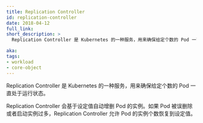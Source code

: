 ```yaml
---
title: Replication Controller
id: replication-controller
date: 2018-04-12
full_link: 
short_description: >
  Replication Controller 是 Kubernetes 的一种服务，用来确保给定个数的 Pod 一直处于运行状态。

aka: 
tags:
- workload
- core-object
---
```


<!--
---
title: Replication Controller
id: replication-controller
date: 2018-04-12
full_link: 
short_description: >
  Kubernetes service that ensures a specific number of instances of a pod are always running.

aka: 
tags:
- workload
- core-object
---
-->

<!--
 Kubernetes service that ensures a specific number of instances of a pod are always running.
-->

Replication Controller 是 Kubernetes 的一种服务，用来确保给定个数的 Pod 一直处于运行状态。

<!--more--> 

<!--
Will automatically add or remove running instances of a pod, based on a set value for that pod. Allows the pod to return to the defined number of instances if pods are deleted or if too many are started by mistake.
-->

Replication Controller 会基于设定值自动增删 Pod 的实例。如果 Pod 被误删除或者启动实例过多，Replication Controller 允许 Pod 的实例个数恢复到设定值。

